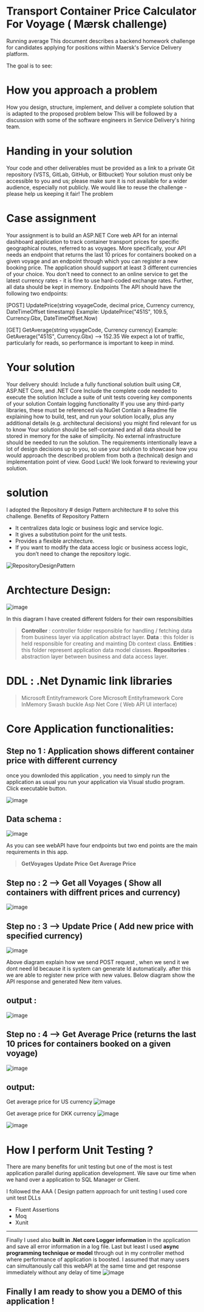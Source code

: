 # Transport Container Price Calculator For Voyage ( Mærsk challenge)

Running average
This document describes a backend homework challenge for candidates applying for positions within
Maersk's Service Delivery platform.

The goal is to see:
# How you approach a problem #
How you design, structure, implement, and deliver a complete solution that is adapted to the proposed
problem below This will be followed by a discussion with some of the software engineers in Service Delivery's hiring team.

# Handing in your solution #
Your code and other deliverables must be provided as a link to a private Git repository (VSTS, GitLab, GitHub, or Bitbucket)
Your solution must only be accessible to you and us; please make sure it is not available for a wider audience, especially not publicly. We would like to reuse the challenge - please help us keeping it fair!
The problem
# Case assignment #
Your assignment is to build an ASP.NET Core web API for an internal dashboard application to track container transport prices for specific geographical routes, referred to as voyages. More specifically, your API needs an endpoint that returns the last 10 prices for containers booked on a given voyage and an
endpoint through which you can register a new booking price.
The application should support at least 3 different currencies of your choice. You don't need to connect to an online service to get the latest currency rates - it is fine to use hard-coded exchange rates. Further, all data should be kept in memory. Endpoints The API should have the following two endpoints:

[POST] UpdatePrice(string voyageCode, decimal price, Currency currency, DateTimeOffset timestamp)
Example: UpdatePrice("451S", 109.5, Currency.Gbx, DateTimeOffset.Now)

[GET] GetAverage(string voyageCode, Currency currency)
Example: GetAverage("451S", Currency.Gbx) --> 152.35
We expect a lot of traffic, particularly for reads, so performance is important to keep in mind.
# Your solution #

Your delivery should:
Include a fully functional solution built using C#, ASP.NET Core, and .NET Core
Include the complete code needed to execute the solution
Include a suite of unit tests covering key components of your solution Contain logging functionality
If you use any third-party libraries, these must be referenced via NuGet
Contain a Readme file explaining how to build, test, and run your solution locally, plus any additional
details (e.g. architectural decisions) you might find relevant for us to know
Your solution should be self-contained and all data should be stored in memory for the sake of simplicity.
No external infrastructure should be needed to run the solution.
The requirements intentionally leave a lot of design decisions up to you, so use your solution to showcase
how you would approach the described problem from both a (technical) design and implementation point of
view.
Good Luck! We look forward to reviewing your solution.

# solution # 
I adopted the Repository # design Pattern architecture # to solve this challenge. 
Benefits of Repository Pattern

- It centralizes data logic or business logic and service logic.
- It gives a substitution point for the unit tests.
- Provides a flexible architecture.
- If you want to modify the data access logic or business access logic, you don’t need to change the repository logic.

![RepositoryDesignPattern](https://user-images.githubusercontent.com/11761314/170886974-2e4df624-878b-4417-99bf-ee8ea8390f58.png)


# Archtecture Design: 

![image](https://user-images.githubusercontent.com/11761314/170886909-21a1337a-55a7-42d4-9cee-9307ee34f01d.png)

In this diagram I have created different folders for their own responsibilties
> **Controller** : controller folder responsible for handling / fetching data from business layer via application abstract layer.
> **Data** : this folder is held responsible for creating and mainting Db context class.
> **Entities** : this folder represent application data model classes. 
> **Repositories** : abstraction layer between business and data access layer.

# DDL : .Net Dynamic link libraries
> Microsoft Entityframework Core 
> Microsoft Entityframework Core InMemory 
> Swash buckle Asp Net Core ( Web API UI interface)

# Core Application functionalities:

## Step no 1 : Application shows different container price with different currency 
once you downloded this application , you need to simply run the application as usual you run your application via Visual studio program. Click executable button.

![image](https://user-images.githubusercontent.com/11761314/170888081-98c4dcdb-e7c8-466c-9c89-d6cca159a1eb.png)

## Data schema :
![image](https://user-images.githubusercontent.com/11761314/170888116-f5f5ccf7-9cc2-4b1c-acb4-347d0a022cbe.png)

As you can see webAPI have four endpoints but two end points are the main requirements in this app.
> **GetVoyages**
> **Update Price**
> **Get Average Price**

## Step no : 2 --> Get all Voyages ( Show all containers with diffrent prices and currency)
![image](https://user-images.githubusercontent.com/11761314/170888442-0b309057-a049-438b-82ad-2d26f7fbd9fb.png)

## Step no : 3 --> Update Price ( Add new price with specified currency)
![image](https://user-images.githubusercontent.com/11761314/170890151-f35f7f3e-a16a-4104-b7a0-1b2f6c525ffa.png)

Above diagram explain how we send POST request , when we send it we dont need Id because it is system can generate Id automatically. after this we are able to register new price with new values. Below diagram show the API response and generated New item values.

## output :
![image](https://user-images.githubusercontent.com/11761314/170890712-4f352b5b-ac8b-4963-b4af-e7cb046f67df.png)

## Step no : 4 --> Get Average Price (returns the last 10 prices for containers booked on a given voyage)
![image](https://user-images.githubusercontent.com/11761314/171035173-4c1c8c44-4687-4650-8611-0524c3f8062a.png)

## output: 
Get average price for US currency 
![image](https://user-images.githubusercontent.com/11761314/171035438-1ad56f99-f0f0-4b61-b954-7517fc1a3266.png)

Get average price for DKK currency 
![image](https://user-images.githubusercontent.com/11761314/171035525-d28abae2-02de-459b-971c-e6bbf07763eb.png)

![image](https://user-images.githubusercontent.com/11761314/171035589-21c994f6-fc7f-40c8-9fe0-57a59aa1c698.png)


# How I perform Unit Testing ? 
There are many benefits for unit testing but one of the most is test application parallel during application development. We save our time when we hand over a application to SQL Manager or Client.

I followed the AAA ( Design pattern approach for unit testing 
I used core unit test DLLs
- Fluent Assertions
- Moq
- Xunit

-------------------------------------------------------------------------------------------------------------------------------

Finally I used also **built in .Net core Logger information** in the application and save all error information in a log file. Last but least I used **async programming technique or model** through out in my controller method where performance of application is boosted. I assumed that many users can simultanously call this webAPI at the same time and get response immediately without any delay of time 
![image](https://user-images.githubusercontent.com/11761314/171040567-929a1b00-587f-4df6-9985-bbc20ee2a513.png)


## Finally I am ready to show you a DEMO of this application !




